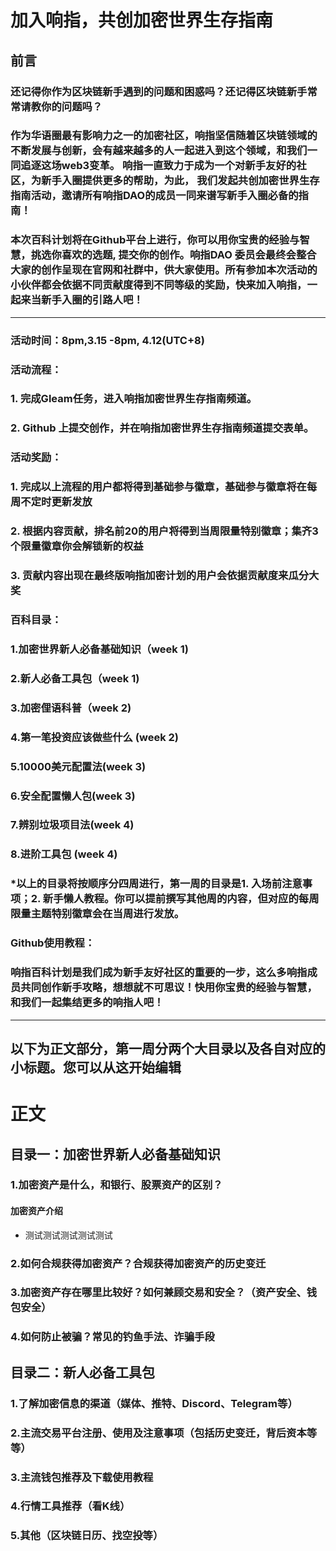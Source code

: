 # 加入响指，共创加密世界生存指南 
## 前言
### 还记得你作为区块链新手遇到的问题和困惑吗？还记得区块链新手常常请教你的问题吗？
### 作为华语圈最有影响力之一的加密社区，响指坚信随着区块链领域的不断发展与创新，会有越来越多的人一起进入到这个领域，和我们一同追逐这场web3变革。 响指一直致力于成为一个对新手友好的社区，为新手入圈提供更多的帮助，为此， 我们发起共创加密世界生存指南活动，邀请所有响指DAO的成员一同来谱写新手入圈必备的指南！
### 本次百科计划将在Github平台上进行，你可以用你宝贵的经验与智慧，挑选你喜欢的选题, 提交你的创作。响指DAO 委员会最终会整合大家的创作呈现在官网和社群中，供大家使用。所有参加本次活动的小伙伴都会依据不同贡献度得到不同等级的奖励，快来加入响指，一起来当新手入圈的引路人吧！ 
---
### 活动时间：8pm,3.15 -8pm, 4.12(UTC+8)
### 活动流程：
### 1. 完成Gleam任务，进入响指加密世界生存指南频道。 
### 2. Github 上提交创作，并在响指加密世界生存指南频道提交表单。 
### 活动奖励：
### 1. 完成以上流程的用户都将得到基础参与徽章，基础参与徽章将在每周不定时更新发放
### 2. 根据内容贡献，排名前20的用户将得到当周限量特别徽章；集齐3个限量徽章你会解锁新的权益
### 3. 贡献内容出现在最终版响指加密计划的用户会依据贡献度来瓜分大奖 
### 百科目录：
### 1.加密世界新人必备基础知识（week 1)
### 2.新人必备工具包（week 1)
### 3.加密俚语科普（week 2)
### 4.第一笔投资应该做些什么 (week 2)
### 5.10000美元配置法(week 3)
### 6.安全配置懒人包(week 3)
### 7.辨别垃圾项目法(week 4)
### 8.进阶工具包 (week 4)
### *以上的目录将按顺序分四周进行，第一周的目录是1. 入场前注意事项；2. 新手懒人教程。你可以提前撰写其他周的内容，但对应的每周限量主题特别徽章会在当周进行发放。
### Github使用教程：
### 响指百科计划是我们成为新手友好社区的重要的一步，这么多响指成员共同创作新手攻略，想想就不可思议！快用你宝贵的经验与智慧，和我们一起集结更多的响指人吧！
---
## **以下为正文部分，第一周分两个大目录以及各自对应的小标题。您可以从这开始编辑**
# 正文

## 目录一：加密世界新人必备基础知识
### 1.加密资产是什么，和银行、股票资产的区别？

#### 加密资产介绍
* 测试测试测试测试测试


### 2.如何合规获得加密资产？合规获得加密资产的历史变迁
### 3.加密资产存在哪里比较好？如何兼顾交易和安全？（资产安全、钱包安全）
### 4.如何防止被骗？常见的钓鱼手法、诈骗手段


## 目录二：新人必备工具包
### 1.了解加密信息的渠道（媒体、推特、Discord、Telegram等）
### 2.主流交易平台注册、使用及注意事项（包括历史变迁，背后资本等等）
### 3.主流钱包推荐及下载使用教程
### 4.行情工具推荐（看K线）
### 5.其他（区块链日历、找空投等）



